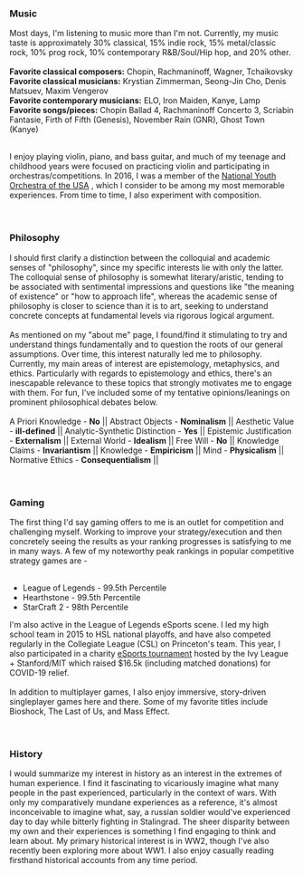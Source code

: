 
### Music
Most days, I'm listening to music more than I'm not.
Currently, my music taste is approximately 30% classical, 15% indie rock, 
15% metal/classic rock, 10% prog rock, 10% contemporary R&B/Soul/Hip hop,
and 20% other.
<br>
<br>
__Favorite classical composers:__ Chopin, Rachmaninoff, Wagner, Tchaikovsky <br>
__Favorite classical musicians:__ Krystian Zimmerman, Seong-Jin Cho, Denis Matsuev, Maxim Vengerov<br>
__Favorite contemporary musicians:__ ELO, Iron Maiden, Kanye, Lamp<br>
__Favorite songs/pieces:__ Chopin Ballad 4, Rachmaninoff Concerto 3, Scriabin Fantasie, 
Firth of Fifth (Genesis), November Rain (GNR), Ghost Town (Kanye) <br>
<br>

I enjoy playing violin, piano, and bass guitar, and much of my teenage and childhood years
were focused on practicing violin and participating in orchestras/competitions. In 2016,
I was a member of the [National Youth Orchestra of the USA](https://www.carnegiehall.org/Education/Young-Musicians/National-Youth-Ensembles/NYO-USA/NYO-USA-2016)
, which I consider to be among my most memorable experiences. From time to time, I also experiment
with composition.
<br>
<br><br>

### Philosophy
I should first clarify a distinction between the colloquial and academic senses of "philosophy", since my 
specific interests lie with only the latter. The colloquial sense of philosophy is somewhat literary/aristic, tending to be
associated with sentimental impressions and questions like "the meaning of existence" or "how to approach life", whereas 
the academic sense of philosophy is closer to science than it is to art, seeking to 
understand concrete concepts at fundamental levels via rigorous logical argument.
<br><br>
As mentioned on my "about me" page, I found/find it stimulating to try and understand things fundamentally and to 
question the roots of our general assumptions. Over time, this interest naturally led me to philosophy.
Currently, my main areas of interest are epistemology, metaphysics, and ethics. Particularly with
regards to epistemology and ethics, there's an inescapable relevance to these topics that strongly motivates me to engage with them.
For fun, I've included some of my tentative opinions/leanings on prominent philosophical debates below.
<br><br>
A Priori Knowledge - __No__ || Abstract Objects - __Nominalism__ || Aesthetic Value - __ill-defined__ ||
Analytic-Synthetic Distinction - __Yes__ || Epistemic Justification - __Externalism__ || 
External World - __Idealism__ || Free Will - __No__ || Knowledge Claims - __Invariantism__ ||
Knowledge - __Empiricism__ || Mind - __Physicalism__ || Normative Ethics - __Consequentialism__ || 
<br><br><br>

### Gaming
The first thing I'd say gaming offers to me is an outlet for competition and challenging myself. Working to improve your 
strategy/execution and then concretely seeing the results as your ranking progresses is satisfying to me in many ways.
A few of my noteworthy peak rankings in popular competitive strategy games are -
<br><br>
- League of Legends - 99.5th Percentile <br>
- Hearthstone - 99.5th Percentile <br>
- StarCraft 2 - 98th Percentile <br>

I'm also active in the League of Legends eSports scene. I led my high school team in 2015
to HSL national playoffs, and have also competed regularly in the Collegiate League (CSL) 
on Princeton's team. This year, I also participated in a charity [eSports tournament](https://tiltify.com/@yaleesports/ivy-vs-covid-19-12-hour-charity-stream) 
hosted by the Ivy League + Stanford/MIT which raised $16.5k (including matched donations) for
COVID-19 relief.
<br><br>
In addition to multiplayer games, I also enjoy immersive, story-driven singleplayer games here and there.
Some of my favorite titles include Bioshock, The Last of Us, and Mass Effect.
<br><br><br>

### History
I would summarize my interest in history as an interest in the extremes of human experience.
I find it fascinating to vicariously imagine what many people in the past experienced,
particularly in the context of wars. With only my comparatively mundane experiences as a reference,
it's almost inconceivable to imagine what, say, a russian soldier would've experienced day to day while
bitterly fighting in Stalingrad. The sheer disparity between my own and their experiences is something I find engaging
to think and learn about. My primary historical interest is in WW2, though I've also
recently been exploring more about WW1. I also enjoy casually reading firsthand historical accounts
from any time period.
